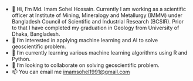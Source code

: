 - 👋 Hi, I’m Md. Imam Sohel Hossain. Currently I am working as a scientific officer at Institute of Mining, Mineralogy and Metallurgy (IMMM) under Bangladesh Council of Scientific and Industrial Research (BCSIR). Prior to that I have completed my graduation in Geology from University of Dhaka, Bangladesh.
- 👀 I’m interested in applying machine learning and AI to solve geoscientific problem.
- 🌱 I’m currently learning various machine learning algorithms using R and Python.
- 💞️ I’m looking to collaborate on solving geoscientific problem.
- 📫 You can email me imamsohel1991@gmail.com

<!---
imamsohel/imamsohel is a ✨ special ✨ repository because its `README.md` (this file) appears on your GitHub profile.
You can click the Preview link to take a look at your changes.
--->
